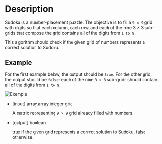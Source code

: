 # Description

Sudoku is a number-placement puzzle. The objective is to fill a `9 × 9` grid with digits so that each column, each row, and each of the nine 3 × 3 sub-grids that compose the grid contains all of the digits from `1 to 9`.

This algorithm should check if the given grid of numbers represents a correct solution to Sudoku.

## Example

For the first example below, the output should be `true`. For the other grid, the output should be `false`: each of the nine `3 × 3` sub-grids should contain all of the digits from `1 to 9`.

![Exemple](https://codefightsuserpics.s3.amazonaws.com/tasks/sudoku/img/sudoku.png?_tm=1460464675342)

- [input] array.array.integer grid

  A matrix representing `9 × 9` grid already filled with numbers.

- [output] boolean

  true if the given grid represents a correct solution to Sudoku, false otherwise.
